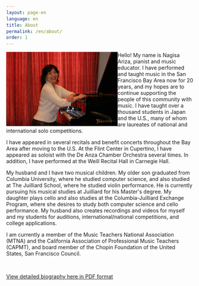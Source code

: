```yaml
---
layout: page-en
language: en
title: About
permalink: /en/about/
order: 1
---
```


<img class="float-left" src="/img/nagisa-ariza-red-curtain.jpg" alt="" width="300px" style="float:left;">

Hello! My name is Nagisa Ariza, pianist and music educator.
I have performed and taught music in the San Francisco Bay Area now for 20 years, and my hopes are to continue supporting the people of this community with music. I have taught over a thousand students in Japan and the U.S., many of whom are laureates of national and international solo competitions. 

I have appeared in several recitals and benefit concerts throughout the Bay Area after moving to the U.S. At the Flint Center in Cupertino, I have appeared as soloist with the De Anza Chamber Orchestra several times. In addition, I have performed at the Weill Recital Hall in Carnegie Hall.

My husband and I have two musical children. My older son graduated from Columbia University, where he studied computer science, and also studied at The Juilliard School, where he studied violin performance. He is currently pursuing his musical studies at Juilliard for his Master's degree. My daughter plays cello and also studies at the Columbia-Juilliard Exchange Program, where she desires to study both computer science and cello performance. My husband also creates recordings and videos for myself and my students for auditions, international/national competitions, and college applications.

I am currently a member of the Music Teachers National Association (MTNA) and the California Association of Professional Music Teachers (CAPMT), and board member of the Chopin Foundation of the United States, San Francisco Council.

<br>

<a href="/img/biography for website english.pdf" target="_blank">View detailed biography here in PDF format</a>